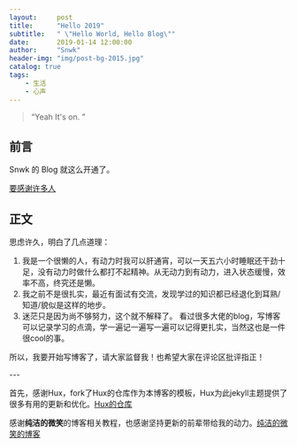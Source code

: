 ```yaml
---
layout:     post
title:      "Hello 2019"
subtitle:   " \"Hello World, Hello Blog\""
date:       2019-01-14 12:00:00
author:     "Snwk"
header-img: "img/post-bg-2015.jpg"
catalog: true
tags:
    - 生活
    - 心声
---
```


> “Yeah It's on. ”


## 前言

Snwk 的 Blog 就这么开通了。

[要感谢许多人](#build) 

## 正文

思虑许久，明白了几点道理：
1. 我是一个很懒的人，有动力时我可以肝通宵，可以一天五六小时睡眠还干劲十足，没有动力时做什么都打不起精神。从无动力到有动力，进入状态缓慢，效率不高，终究还是懒。
2. 我之前不是很扎实，最近有面试有交流，发现学过的知识都已经退化到耳熟/知道/貌似是这样的地步。
3. 迷茫只是因为尚不够努力，这个就不解释了。
看过很多大佬的blog，写博客可以记录学习的点滴，学一遍记一遍写一遍可以记得更扎实，当然这也是一件很cool的事。

所以，我要开始写博客了，请大家监督我！也希望大家在评论区批评指正！



<p id = "build"></p>
---


首先，感谢Hux，fork了Hux的仓库作为本博客的模板，Hux为此jekyll主题提供了很多有用的更新和优化。[Hux的仓库](https://github.com/Huxpro/huxpro.github.io)

感谢**纯洁的微笑**的博客相关教程，也感谢坚持更新的前辈带给我的动力。[纯洁的微笑的博客](http://www.ityouknow.com/)



